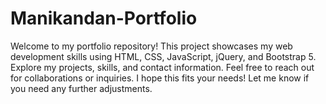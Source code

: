 # Manikandan-Portfolio
Welcome to my portfolio repository! This project showcases my web development skills using HTML, CSS, JavaScript, jQuery, and Bootstrap 5. Explore my projects, skills, and contact information. Feel free to reach out for collaborations or inquiries. I hope this fits your needs! Let me know if you need any further adjustments.
